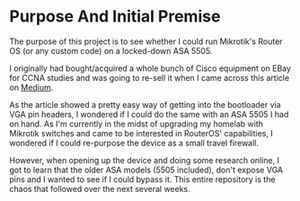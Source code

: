 # Purpose And Initial Premise

The purpose of this project is to see whether I could run Mikrotik's Router OS (or any custom code) on a locked-down ASA 5505. 

I originally had bought/acquired a whole bunch of Cisco equipment on EBay for CCNA studies and was going to re-sell it when I came across this article on [Medium](https://medium.com/@DomPolizzi/install-opnsense-and-linux-on-cisco-asa-59995dd6d60f).

As the article showed a pretty easy way of getting into the bootloader via VGA pin headers, I wondered if I could do the same with an ASA 5505 I had on hand. As I'm currently in the midst of upgrading my homelab with Mikrotik switches and came to be interested in RouterOS' capabilities, I wondered if I could re-purpose the device as a small travel firewall.

However, when opening up the device and doing some research online, I got to learn that the older ASA models (5505 included), don't expose VGA pins and I wanted to see if I could bypass it. This entire repository is the chaos that followed over the next several weeks.